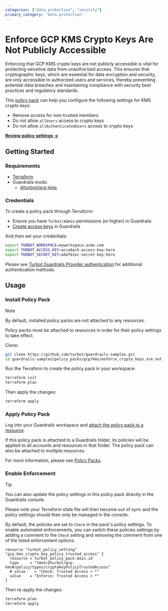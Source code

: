 ```yaml
---
categories: ["data protection", "security"]
primary_category: "data protection"
---
```


# Enforce GCP KMS Crypto Keys Are Not Publicly Accessible

Enforcing that GCP KMS crypto keys are not publicly accessible is vital for protecting sensitive data from unauthorized access. This ensures that cryptographic keys, which are essential for data encryption and security, are only accessible to authorized users and services, thereby preventing potential data breaches and maintaining compliance with security best practices and regulatory standards.

This [policy pack](https://turbot.com/guardrails/docs/concepts/resources/smart-folders) can help you configure the following settings for KMS crypto keys:

- Remove access for non-trusted members
- Do not allow `allUsers` access to crypto keys
- Do not allow `allAuthenticatedUsers` access to crypto keys

**[Review policy settings →](https://hub-guardrails-turbot-com-git-development-turbot.vercel.app/policy-packs/enforce_imdsv2_for_instances/settings)**

## Getting Started

### Requirements

- [Terraform](https://developer.hashicorp.com/terraform/install)
- Guardrails mods:
  - [@turbot/gcp-kms](https://hub-guardrails-turbot-com-git-development-turbot.vercel.app/gcp/mods/gcp-kms)

### Credentials

To create a policy pack through Terraform:

- Ensure you have `Turbot/Admin` permissions (or higher) in Guardrails
- [Create access keys](https://turbot.com/guardrails/docs/guides/iam/access-keys#generate-a-new-guardrails-api-access-key) in Guardrails

And then set your credentials:

```sh
export TURBOT_WORKSPACE=myworkspace.acme.com
export TURBOT_ACCESS_KEY=acce6ac5-access-key-here
export TURBOT_SECRET_KEY=a8af61ec-secret-key-here
```

Please see [Turbot Guardrails Provider authentication](https://registry.terraform.io/providers/turbot/turbot/latest/docs#authentication) for additional authentication methods.

## Usage

### Install Policy Pack

> [!NOTE]
> By default, installed policy packs are not attached to any resources.
>
> Policy packs must be attached to resources in order for their policy settings to take effect.

Clone:

```sh
git clone https://github.com/turbot/guardrails-samples.git
cd guardrails-samples/policy_packs/gcp/kms/enforce_crypto_keys_are_not_publicly_accessible
```

Run the Terraform to create the policy pack in your workspace:

```sh
terraform init
terraform plan
```

Then apply the changes:

```sh
terraform apply
```

### Apply Policy Pack

Log into your Guardrails workspace and [attach the policy pack to a resource](https://turbot.com/guardrails/docs/guides/working-with-folders/smart#attach-a-smart-folder-to-a-resource).

If this policy pack is attached to a Guardrails folder, its policies will be applied to all accounts and resources in that folder. The policy pack can also be attached to multiple resources.

For more information, please see [Policy Packs](https://turbot.com/guardrails/docs/concepts/resources/smart-folders).

### Enable Enforcement

> [!TIP]
> You can also update the policy settings in this policy pack directly in the Guardrails console.
>
> Please note your Terraform state file will then become out of sync and the policy settings should then only be managed in the console.

By default, the policies are set to `Check` in the pack's policy settings. To enable automated enforcements, you can switch these policies settings by adding a comment to the `Check` setting and removing the comment from one of the listed enforcement options:

```hcl
resource "turbot_policy_setting" "gcp_kms_crypto_key_policy_trusted_access" {
  resource = turbot_policy_pack.main.id
  type     = "tmod:@turbot/gcp-kms#/policy/types/cryptoKeyPolicyTrustedAccess"
  # value    = "Check: Trusted Access > *"
  value    = "Enforce: Trusted Access > *"
}
```

Then re-apply the changes:

```sh
terraform plan
terraform apply
```
